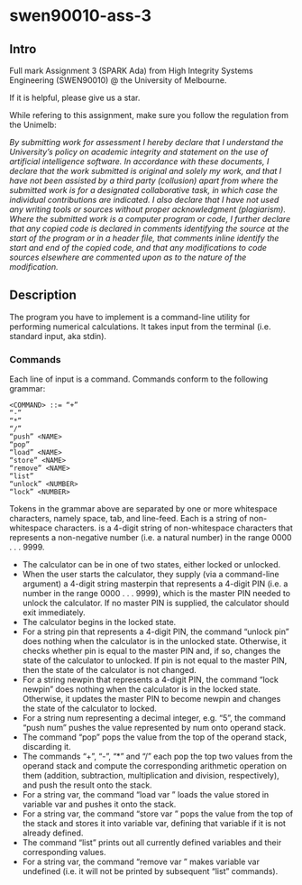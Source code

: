 # swen90010-ass-3
## Intro
Full mark Assignment 3 (SPARK Ada) from High Integrity Systems Engineering (SWEN90010) @ the University of Melbourne.

If it is helpful, please give us a star.

While refering to this assignment, make sure you follow the regulation from the Unimelb:

*By submitting work for assessment I hereby declare that I understand the University’s policy on academic integrity and statement on the use of artificial intelligence software. In accordance with these documents, I declare that the work submitted is original and solely my work, and that I have not been assisted by a third party (collusion) apart from where the submitted work is for a designated collaborative task, in which case the individual contributions are indicated. I also declare that I have not used any writing tools or sources without proper acknowledgment (plagiarism). Where the submitted work is a computer program or code, I further declare that any copied code is declared in comments identifying the source at the start of the program or in a header file, that comments inline identify the start and end of the copied code, and that any modifications to code sources elsewhere are commented upon as to the nature of the modification.*

## Description
The program you have to implement is a command-line utility for performing numerical calculations. It takes input from the terminal (i.e. standard input, aka stdin).

### Commands
Each line of input is a command. Commands conform to the following grammar:
```
<COMMAND> ::= “+”
“-”
“*”
“/”
“push” <NAME>
“pop”
“load” <NAME>
“store” <NAME>
“remove” <NAME>
“list”
“unlock” <NUMBER>
“lock” <NUMBER>
```

Tokens in the grammar above are separated by one or more whitespace characters, namely space,
tab, and line-feed. Each <NAME> is a string of non-whitespace characters. <NUMBER> is a
4-digit string of non-whitespace characters that represents a non-negative number (i.e. a natural
number) in the range 0000 . . . 9999.

- The calculator can be in one of two states, either locked or unlocked.
- When the user starts the calculator, they supply (via a command-line argument) a 4-digit
string masterpin that represents a 4-digit PIN (i.e. a number in the range 0000 . . . 9999),
which is the master PIN needed to unlock the calculator. If no master PIN is supplied,
the calculator should exit immediately.
- The calculator begins in the locked state.
- For a string pin that represents a 4-digit PIN, the command “unlock pin” does nothing
when the calculator is in the unlocked state. Otherwise, it checks whether pin is equal to
the master PIN and, if so, changes the state of the calculator to unlocked. If pin is not
equal to the master PIN, then the state of the calculator is not changed.
- For a string newpin that represents a 4-digit PIN, the command “lock newpin” does nothing
when the calculator is in the locked state. Otherwise, it updates the master PIN to become
newpin and changes the state of the calculator to locked.
- For a string num representing a decimal integer, e.g. “5”, the command “push num” pushes
the value represented by num onto operand stack.
- The command “pop” pops the value from the top of the operand stack, discarding it.
- The commands “+”, “-”, “*” and “/” each pop the top two values from the operand stack
and compute the corresponding arithmetic operation on them (addition, subtraction, multiplication and division, respectively), and push the result onto the stack.
- For a string var, the command “load var ” loads the value stored in variable var and pushes
it onto the stack.
- For a string var, the command “store var ” pops the value from the top of the stack and
stores it into variable var, defining that variable if it is not already defined.
- The command “list” prints out all currently defined variables and their corresponding values.
- For a string var, the command “remove var ” makes variable var undefined (i.e. it will not
be printed by subsequent “list” commands).


